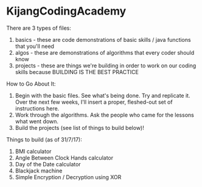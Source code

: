 # KijangCodingAcademy

There are 3 types of files:
1. basics - these are code demonstrations of basic skills / java functions that you'll need
2. algos - these are demonstrations of algorithms that every coder should know
3. projects - these are things we're building in order to work on our coding skills because BUILDING IS THE BEST PRACTICE

  
How to Go About It:
1. Begin with the basic files. See what's being done. Try and replicate it. Over the next few weeks, I'll insert a proper, fleshed-out set of instructions here.
2. Work through the algorithms. Ask the people who came for the lessons what went down.
3. Build the projects (see list of things to build below)!



Things to build (as of 31/7/17):
1) BMI calculator
2) Angle Between Clock Hands calculator
3) Day of the Date calculator
4) Blackjack machine
5) Simple Encryption / Decryption using XOR
